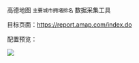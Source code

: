 高德地图  `主要城市拥堵排名` 数据采集工具

目标页面：https://report.amap.com/index.do

配置预览：

![](http://pan.viggo.site/?/images/2019/10/11/E119ujOAlB/QQ%E6%88%AA%E5%9B%BE20191011173400.jpg)

